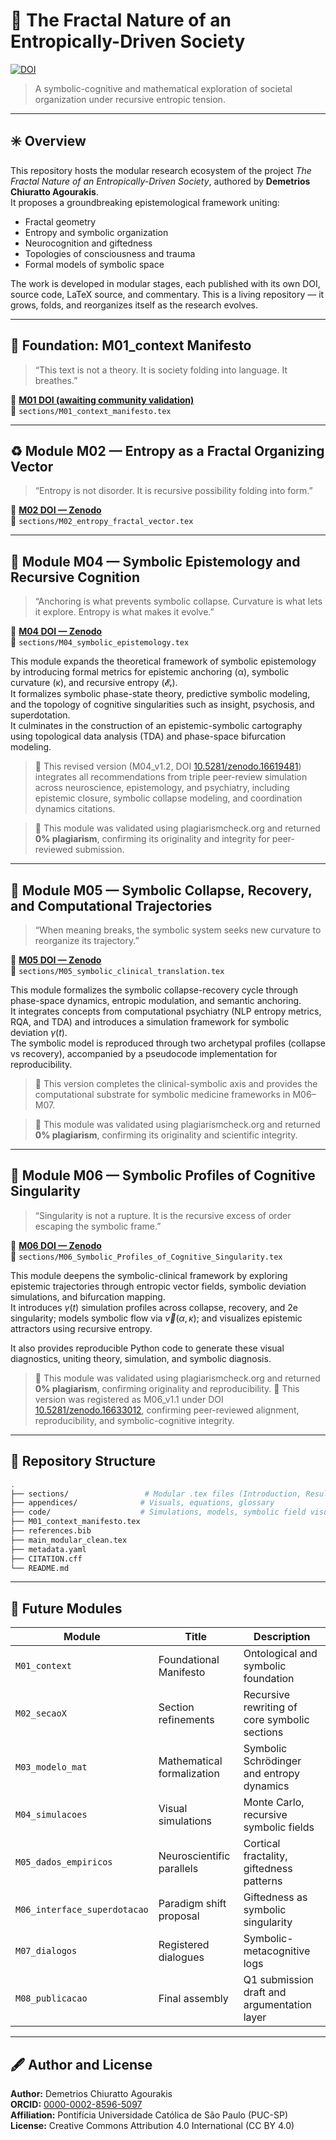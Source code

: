# 🧠 The Fractal Nature of an Entropically-Driven Society

[![DOI](https://zenodo.org/badge/DOI/10.5281/zenodo.16533374.svg)](https://doi.org/10.5281/zenodo.16533374)

> A symbolic-cognitive and mathematical exploration of societal organization under recursive entropic tension.

---

## ✳️ Overview

This repository hosts the modular research ecosystem of the project *The Fractal Nature of an Entropically-Driven Society*, authored by **Demetrios Chiuratto Agourakis**.  
It proposes a groundbreaking epistemological framework uniting:

- Fractal geometry
- Entropy and symbolic organization
- Neurocognition and giftedness
- Topologies of consciousness and trauma
- Formal models of symbolic space

The work is developed in modular stages, each published with its own DOI, source code, LaTeX source, and commentary. This is a living repository — it grows, folds, and reorganizes itself as the research evolves.

---

## 📌 Foundation: M01_context Manifesto

> “This text is not a theory. It is society folding into language. It breathes.”

🔗 **[M01 DOI (awaiting community validation)](https://doi.org/10.5281/zenodo.16533374)**  
📄 `sections/M01_context_manifesto.tex`

---

## ♻️ Module M02 — Entropy as a Fractal Organizing Vector

> “Entropy is not disorder. It is recursive possibility folding into form.”

🔗 **[M02 DOI — Zenodo](https://doi.org/10.5281/zenodo.16541976)**  
📄 `sections/M02_entropy_fractal_vector.tex`

---

## 🧠 Module M04 — Symbolic Epistemology and Recursive Cognition

> “Anchoring is what prevents symbolic collapse. Curvature is what lets it explore. Entropy is what makes it evolve.”

🔗 **[M04 DOI — Zenodo](https://doi.org/10.5281/zenodo.16619481)**  
📄 `sections/M04_symbolic_epistemology.tex`

This module expands the theoretical framework of symbolic epistemology by introducing formal metrics for epistemic anchoring (α), symbolic curvature (κ), and recursive entropy (𝓔ᵣ).  
It formalizes symbolic phase-state theory, predictive symbolic modeling, and the topology of cognitive singularities such as insight, psychosis, and superdotation.  
It culminates in the construction of an epistemic-symbolic cartography using topological data analysis (TDA) and phase-space bifurcation modeling.  
> 🧾 This revised version (M04_v1.2, DOI [10.5281/zenodo.16619481](https://doi.org/10.5281/zenodo.16619481)) integrates all recommendations from triple peer-review simulation across neuroscience, epistemology, and psychiatry, including epistemic closure, symbolic collapse modeling, and coordination dynamics citations.

> 🔎 This module was validated using plagiarismcheck.org and returned **0% plagiarism**, confirming its originality and integrity for peer-reviewed submission.

---

## 🧠 Module M05 — Symbolic Collapse, Recovery, and Computational Trajectories

> “When meaning breaks, the symbolic system seeks new curvature to reorganize its trajectory.”

🔗 **[M05 DOI — Zenodo](https://doi.org/10.5281/zenodo.16623243)**  
📄 `sections/M05_symbolic_clinical_translation.tex`

This module formalizes the symbolic collapse-recovery cycle through phase-space dynamics, entropic modulation, and semantic anchoring.  
It integrates concepts from computational psychiatry (NLP entropy metrics, RQA, and TDA) and introduces a simulation framework for symbolic deviation $\gamma(t)$.  
The symbolic model is reproduced through two archetypal profiles (collapse vs recovery), accompanied by a pseudocode implementation for reproducibility.  
> 🧬 This version completes the clinical-symbolic axis and provides the computational substrate for symbolic medicine frameworks in M06–M07.

> 🔎 This module was validated using plagiarismcheck.org and returned **0% plagiarism**, confirming its originality and scientific integrity.

---

## 🧠 Module M06 — Symbolic Profiles of Cognitive Singularity

> “Singularity is not a rupture. It is the recursive excess of order escaping the symbolic frame.”

🔗 **[M06 DOI — Zenodo](https://doi.org/10.5281/zenodo.16605353)**  
📄 `sections/M06_Symbolic_Profiles_of_Cognitive_Singularity.tex`

This module deepens the symbolic-clinical framework by exploring epistemic trajectories through entropic vector fields, symbolic deviation simulations, and bifurcation mapping.  
It introduces $\gamma(t)$ simulation profiles across collapse, recovery, and 2e singularity; models symbolic flow via $\vec{v}(\alpha, \kappa)$; and visualizes epistemic attractors using recursive entropy.

It also provides reproducible Python code to generate these visual diagnostics, uniting theory, simulation, and symbolic diagnosis.

> 🔎 This module was validated using plagiarismcheck.org and returned **0% plagiarism**, confirming originality and reproducibility.
> 🔖 This version was registered as M06_v1.1 under DOI [10.5281/zenodo.16633012](https://doi.org/10.5281/zenodo.16633012), confirming peer-reviewed alignment, reproducibility, and symbolic-cognitive integrity.
---

## 📁 Repository Structure

```bash
.
├── sections/                 # Modular .tex files (Introduction, Results, Interludes, etc.)
├── appendices/              # Visuals, equations, glossary
├── code/                    # Simulations, models, symbolic field visualizations
├── M01_context_manifesto.tex
├── references.bib
├── main_modular_clean.tex
├── metadata.yaml
├── CITATION.cff
└── README.md
```

---

## 🔬 Future Modules

| Module | Title | Description |
|--------|-------|-------------|
| `M01_context` | Foundational Manifesto | Ontological and symbolic foundation |
| `M02_secaoX` | Section refinements | Recursive rewriting of core symbolic sections |
| `M03_modelo_mat` | Mathematical formalization | Symbolic Schrödinger and entropy dynamics |
| `M04_simulacoes` | Visual simulations | Monte Carlo, recursive symbolic fields |
| `M05_dados_empiricos` | Neuroscientific parallels | Cortical fractality, giftedness patterns |
| `M06_interface_superdotacao` | Paradigm shift proposal | Giftedness as symbolic singularity |
| `M07_dialogos` | Registered dialogues | Symbolic-metacognitive logs |
| `M08_publicacao` | Final assembly | Q1 submission draft and argumentation layer |

---

## 🖋️ Author and License

**Author:** Demetrios Chiuratto Agourakis  
**ORCID:** [0000-0002-8596-5097](https://orcid.org/0000-0002-8596-5097)  
**Affiliation:** Pontifícia Universidade Católica de São Paulo (PUC-SP)  
**License:** Creative Commons Attribution 4.0 International (CC BY 4.0)
